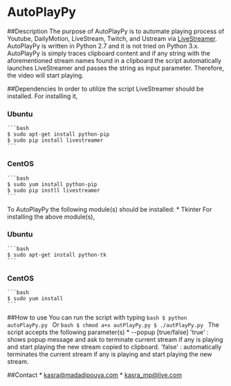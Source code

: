 # AutoPlayPy
##Description
The purpose of AutoPlayPy is to automate playing process of Youtube, DailyMotion, LiveStream, Twitch, and Ustream via [LiveStreamer](https://github.com/chrippa/livestreamer).
AutoPlayPy is written in Python 2.7 and it is not tried on Python 3.x. AutoPlayPy is simply traces clipboard content and if any string with the aforementioned stream names found in a clipboard the script automatically launches LiveStreamer and passes the string as input parameter. Therefore, the video will start playing.

##Dependencies
In order to utilize the script LiveStreamer should be installed. For installing it,
### Ubuntu
	```bash
	$ sudo apt-get install python-pip
	$ sudo pip install livestreamer
	```
### CentOS
	```bash
	$ sudo yum install python-pip 
	$ sudo pip instll livestreamer
	```
To AutoPlayPy the following module(s) should be installed:
	* Tkinter
For installing the above module(s),
### Ubuntu
	```bash
	$ sudo apt-get install python-tk
	```
### CentOS
	```bash
	$ sudo yum install 
	```
##How to use
You can run the script with typing
	```bash
	$ python autoPlayPy.py
	```
	Or
	```bash
	$ chmod a+x autPlayPy.py
	$ ./autPlayPy.py
	```
The script accepts the following parameter(s)
	* --popup [true/false] 
	'true' : shows popup message and ask to terminate current stream if any is playing and start playing the new stream copied to clipboard.
	'false' : automatically terminates the current stream if any is playing and start playing the new stream.


##Contact
    * kasra@madadipouya.com
    * kasra_mp@live.com

	
	

